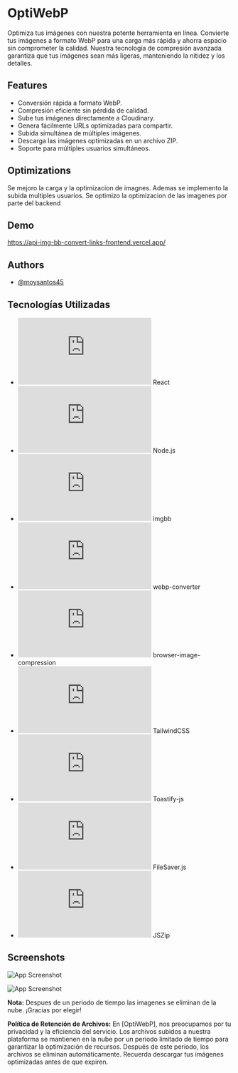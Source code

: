 
# OptiWebP

Optimiza tus imágenes con nuestra potente herramienta en línea. Convierte tus imágenes a formato WebP para una carga más rápida y ahorra espacio sin comprometer la calidad. Nuestra tecnología de compresión avanzada garantiza que tus imágenes sean más ligeras, manteniendo la nitidez y los detalles.



## Features

- Conversión rápida a formato WebP.
- Compresión eficiente sin pérdida de calidad.
- Sube tus imágenes directamente a Cloudinary.
- Genera fácilmente URLs optimizadas para compartir.
- Subida simultánea de múltiples imágenes.
- Descarga las imágenes optimizadas en un archivo ZIP.
- Soporte para múltiples usuarios simultáneos.


## Optimizations

Se mejoro la carga y la optimizacion de imagnes.
Ademas se implemento la subida multiples usuarios.
Se optimizo la optimizacion de las imagenes por parte del backend


## Demo

https://api-img-bb-convert-links-frontend.vercel.app/


## Authors

- [@moysantos45](https://github.com/Moisessantos45)


## Tecnologías Utilizadas

- ![React](https://github.com/DanielSuarezDev/Iconos-Para-Readme/blob/master/Readme.md) React
- ![Node.js](https://github.com/DanielSuarezDev/Iconos-Para-Readme/blob/master/Readme.md) Node.js
- ![imgbb](https://github.com/DanielSuarezDev/Iconos-Para-Readme/blob/master/Readme.md) imgbb
- ![webp-converter](https://github.com/DanielSuarezDev/Iconos-Para-Readme/blob/master/Readme.md) webp-converter
- ![browser-image-compression](https://github.com/DanielSuarezDev/Iconos-Para-Readme/blob/master/Readme.md) browser-image-compression
- ![TailwindCSS](https://github.com/DanielSuarezDev/Iconos-Para-Readme/blob/master/Readme.md) TailwindCSS
- ![Toastify-js](https://github.com/DanielSuarezDev/Iconos-Para-Readme/blob/master/Readme.md) Toastify-js
- ![FileSaver.js](https://github.com/DanielSuarezDev/Iconos-Para-Readme/blob/master/Readme.md) FileSaver.js
- ![JSZip](https://github.com/DanielSuarezDev/Iconos-Para-Readme/blob/master/Readme.md) JSZip

## Screenshots

![App Screenshot](https://i.ibb.co/Xz03pqq/upload-img-2.webp)

![App Screenshot](https://i.ibb.co/SdPfBgm/upload-img-1.webp)


**Nota:** Despues de un periodo de tiempo las imagenes se eliminan de la nube. ¡Gracias por elegir!

**Política de Retención de Archivos:**
En [OptiWebP], nos preocupamos por tu privacidad y la eficiencia del servicio. Los archivos subidos a nuestra plataforma se mantienen en la nube por un periodo limitado de tiempo para garantizar la optimización de recursos. Después de este período, los archivos se eliminan automáticamente. Recuerda descargar tus imágenes optimizadas antes de que expiren.